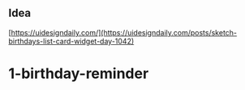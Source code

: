 ## Idea

[https://uidesigndaily.com/](https://uidesigndaily.com/posts/sketch-birthdays-list-card-widget-day-1042)
# 1-birthday-reminder
